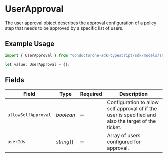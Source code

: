 # UserApproval

The user approval object describes the approval configuration of a policy step that needs to be approved by a specific list of users.

## Example Usage

```typescript
import { UserApproval } from "conductorone-sdk-typescript/sdk/models/shared";

let value: UserApproval = {};
```

## Fields

| Field                                                                                               | Type                                                                                                | Required                                                                                            | Description                                                                                         |
| --------------------------------------------------------------------------------------------------- | --------------------------------------------------------------------------------------------------- | --------------------------------------------------------------------------------------------------- | --------------------------------------------------------------------------------------------------- |
| `allowSelfApproval`                                                                                 | *boolean*                                                                                           | :heavy_minus_sign:                                                                                  | Configuration to allow self approval of if the user is specified and also the target of the ticket. |
| `userIds`                                                                                           | *string*[]                                                                                          | :heavy_minus_sign:                                                                                  | Array of users configured for approval.                                                             |